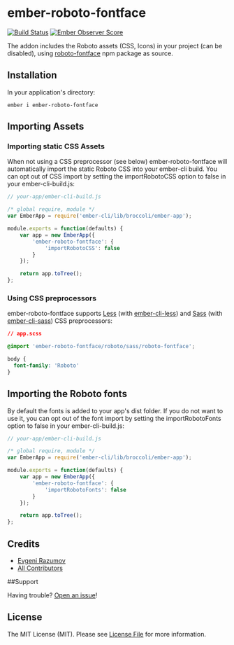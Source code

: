 # ember-roboto-fontface

[![Build Status](https://travis-ci.org/enniel/ember-roboto-fontface.svg?branch=master)](https://travis-ci.org/enniel/ember-roboto-fontface)
[![Ember Observer Score](https://emberobserver.com/badges/ember-roboto-fontface.svg)](https://emberobserver.com/addons/ember-roboto-fontface)

The addon includes the Roboto assets (CSS, Icons) in your project (can be disabled), using [roboto-fontface](https://github.com/choffmeister/roboto-fontface-bower) npm package as source.

## Installation

In your application's directory:

`ember i ember-roboto-fontface`

## Importing Assets

### Importing static CSS Assets

When not using a CSS preprocessor (see below) ember-roboto-fontface will automatically import the static Roboto CSS into your ember-cli build. You can opt out of CSS import by setting the importRobotoCSS option to false in your ember-cli-build.js:

```js
// your-app/ember-cli-build.js

/* global require, module */
var EmberApp = require('ember-cli/lib/broccoli/ember-app');

module.exports = function(defaults) {
    var app = new EmberApp({
        'ember-roboto-fontface': {
            'importRobotoCSS': false
        }
    });

    return app.toTree();
};
```
### Using CSS preprocessors

ember-roboto-fontface supports [Less](http://lesscss.org) (with [ember-cli-less](https://github.com/gdub22/ember-cli-less)) and [Sass](http://sass-lang.com) (with [ember-cli-sass](https://github.com/aexmachina/ember-cli-sass)) CSS preprocessors:

```css
// app.scss

@import 'ember-roboto-fontface/roboto/sass/roboto-fontface';

body {
  font-family: 'Roboto'
}

```

## Importing the Roboto fonts

By default the fonts is added to your app's dist folder. If you do not want to use it, you can opt out of the font import by setting the importRobotoFonts option to false in your ember-cli-build.js:

```js
// your-app/ember-cli-build.js

/* global require, module */
var EmberApp = require('ember-cli/lib/broccoli/ember-app');

module.exports = function(defaults) {
    var app = new EmberApp({
        'ember-roboto-fontface': {
            'importRobotoFonts': false
        }
    });

    return app.toTree();
};
```

## Credits

- [Evgeni Razumov](https://github.com/enniel)
- [All Contributors](../../contributors)

##Support

Having trouble? [Open an issue](https://github.com/enniel/ember-roboto-fontface/issues/new)!

## License

The MIT License (MIT). Please see [License File](LICENSE.md) for more information.
